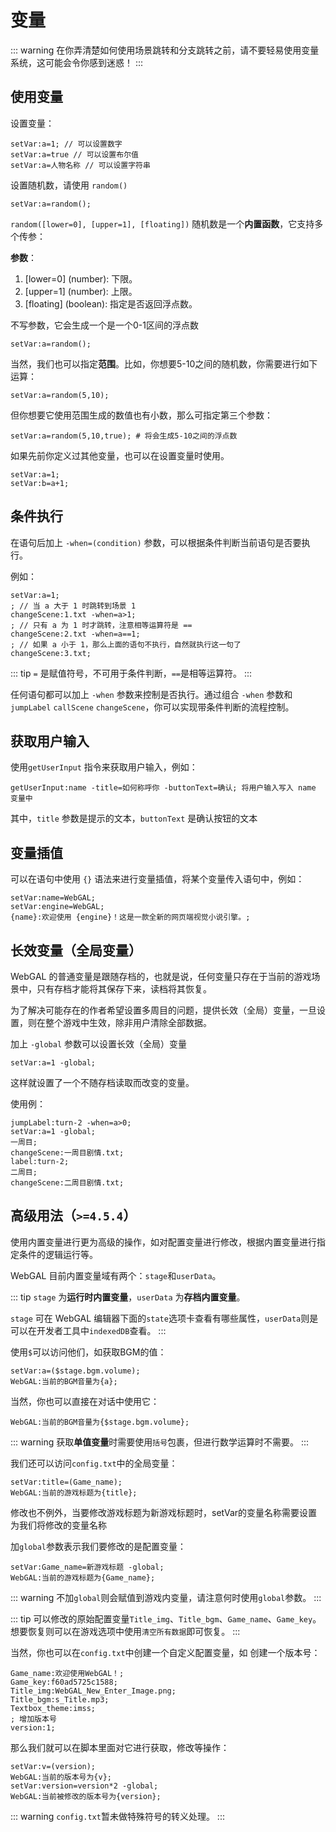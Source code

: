 # 变量

::: warning
在你弄清楚如何使用场景跳转和分支跳转之前，请不要轻易使用变量系统，这可能会令你感到迷惑！
:::

## 使用变量

设置变量：

``` ws
setVar:a=1; // 可以设置数字
setVar:a=true // 可以设置布尔值
setVar:a=人物名称 // 可以设置字符串
```

设置随机数，请使用 `random()`

```ws
setVar:a=random();
```

`random([lower=0], [upper=1], [floating])` 随机数是一个**内置函数**，它支持多个传参：

**参数**：
1. [lower=0] (number): 下限。
2. [upper=1] (number): 上限。
3. [floating] (boolean): 指定是否返回浮点数。

不写参数，它会生成一个是一个0-1区间的浮点数
```ws
setVar:a=random();
```

当然，我们也可以指定**范围**。比如，你想要5-10之间的随机数，你需要进行如下运算：
```ws
setVar:a=random(5,10);
```

但你想要它使用范围生成的数值也有小数，那么可指定第三个参数：
```ws
setVar:a=random(5,10,true); # 将会生成5-10之间的浮点数
```

如果先前你定义过其他变量，也可以在设置变量时使用。

``` ws
setVar:a=1;
setVar:b=a+1;
```

## 条件执行

在语句后加上 `-when=(condition)` 参数，可以根据条件判断当前语句是否要执行。

例如：

``` ws
setVar:a=1;
; // 当 a 大于 1 时跳转到场景 1
changeScene:1.txt -when=a>1;
; // 只有 a 为 1 时才跳转，注意相等运算符是 ==
changeScene:2.txt -when=a==1;
; // 如果 a 小于 1，那么上面的语句不执行，自然就执行这一句了
changeScene:3.txt;

```

::: tip
`=` 是赋值符号，不可用于条件判断，`==`是相等运算符。
:::

任何语句都可以加上 `-when` 参数来控制是否执行。通过组合 `-when` 参数和 `jumpLabel` `callScene` `changeScene`，你可以实现带条件判断的流程控制。

## 获取用户输入

使用`getUserInput` 指令来获取用户输入，例如：

```
getUserInput:name -title=如何称呼你 -buttonText=确认; 将用户输入写入 name 变量中
```

其中，`title` 参数是提示的文本，`buttonText` 是确认按钮的文本

## 变量插值

可以在语句中使用 `{}` 语法来进行变量插值，将某个变量传入语句中，例如：

```
setVar:name=WebGAL;
setVar:engine=WebGAL;
{name}:欢迎使用 {engine}！这是一款全新的网页端视觉小说引擎。;
```

## 长效变量（全局变量）

WebGAL 的普通变量是跟随存档的，也就是说，任何变量只存在于当前的游戏场景中，只有存档才能将其保存下来，读档将其恢复。

为了解决可能存在的作者希望设置多周目的问题，提供长效（全局）变量，一旦设置，则在整个游戏中生效，除非用户清除全部数据。

加上 `-global` 参数可以设置长效（全局）变量

```ws
setVar:a=1 -global;
```

这样就设置了一个不随存档读取而改变的变量。

使用例：

```ws
jumpLabel:turn-2 -when=a>0;
setVar:a=1 -global;
一周目;
changeScene:一周目剧情.txt;
label:turn-2;
二周目;
changeScene:二周目剧情.txt;
```

## 高级用法（`>=4.5.4`）
使用内置变量进行更为高级的操作，如对配置变量进行修改，根据内置变量进行指定条件的逻辑运行等。

WebGAL 目前内置变量域有两个：`stage`和`userData`。

::: tip
`stage` 为**运行时内置变量**，`userData` 为**存档内置变量**。

`stage` 可在 WebGAL 编辑器下面的`state`选项卡查看有哪些属性，`userData`则是可以在开发者工具中`indexedDB`查看。
:::

使用`$`可以访问他们，如获取BGM的值：

```ws
setVar:a=($stage.bgm.volume);
WebGAL:当前的BGM音量为{a};
```

当然，你也可以直接在对话中使用它：

```ws
WebGAL:当前的BGM音量为{$stage.bgm.volume};
```

::: warning
获取**单值变量**时需要使用`括号`包裹，但进行数学运算时不需要。
:::

我们还可以访问`config.txt`中的全局变量：

```ws
setVar:title=(Game_name);
WebGAL:当前的游戏标题为{title};
```

修改也不例外，当要修改游戏标题为新游戏标题时，setVar的变量名称需要设置为我们将修改的变量名称

加`global`参数表示我们要修改的是配置变量：

```ws
setVar:Game_name=新游戏标题 -global;
WebGAL:当前的游戏标题为{Game_name};
```

::: warning
不加`global`则会赋值到游戏内变量，请注意何时使用`global`参数。
:::

::: tip
可以修改的原始配置变量`Title_img`、`Title_bgm`、`Game_name`、`Game_key`。
想要恢复则可以在游戏选项中使用`清空所有数据`即可恢复。
:::

当然，你也可以在`config.txt`中创建一个自定义配置变量，如 创建一个版本号：

```text
Game_name:欢迎使用WebGAL！;
Game_key:f60ad5725c1588;
Title_img:WebGAL_New_Enter_Image.png;
Title_bgm:s_Title.mp3;
Textbox_theme:imss;
; 增加版本号
version:1;
```

那么我们就可以在脚本里面对它进行获取，修改等操作：

```ws
setVar:v=(version);
WebGAL:当前的版本号为{v};
setVar:version=version*2 -global;
WebGAL:当前被修改的版本号为{version};
```

::: warning
`config.txt`暂未做特殊符号的转义处理。
:::
